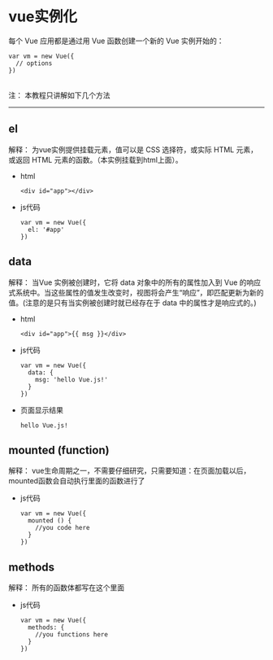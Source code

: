 # vue实例化

每个 Vue 应用都是通过用 Vue 函数创建一个新的 Vue 实例开始的：

```
var vm = new Vue({
  // options
})
```
<br>
注： 本教程只讲解如下几个方法

***

## el

解释： 为vue实例提供挂载元素，值可以是 CSS 选择符，或实际 HTML 元素，或返回 HTML 元素的函数。（本实例挂载到html上面）。<br>

* html
    ```
    <div id="app"></div>
    ```

* js代码
    ```
    var vm = new Vue({
      el: '#app'
    })
    ```



## data

解释： 当Vue 实例被创建时，它将 data 对象中的所有的属性加入到 Vue 的响应式系统中。当这些属性的值发生改变时，视图将会产生“响应”，即匹配更新为新的值。(注意的是只有当实例被创建时就已经存在于 data 中的属性才是响应式的。)

* html
    ```
    <div id="app">{{ msg }}</div>
    ```

* js代码
    ```
    var vm = new Vue({
      data: {
        msg: 'hello Vue.js!'
      }
    })
    ```

* 页面显示结果
    ```
    hello Vue.js!
    ```

## mounted (function)

解释： vue生命周期之一，不需要仔细研究，只需要知道：在页面加载以后，mounted函数会自动执行里面的函数进行了

* js代码
    ```
    var vm = new Vue({
      mounted () {
        //you code here       
      }
    })
    ```

## methods

解释： 所有的函数体都写在这个里面

* js代码
    ```
    var vm = new Vue({
      methods: {
        //you functions here       
      }
    })
    ```



